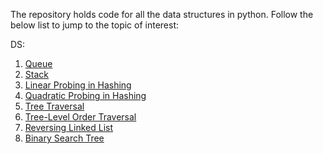The repository holds code for all the data structures in python.
Follow the below list to jump to the topic of interest:

DS:
1. [Queue](https://github.com/Sidhved/Data-Structures-And-Algorithms/blob/main/Python/DS/Queue.py)
2. [Stack](https://github.com/Sidhved/Data-Structures-And-Algorithms/blob/main/Python/DS/Stack.py)
3. [Linear Probing in Hashing](https://github.com/Sidhved/Data-Structures-And-Algorithms/blob/main/Python/DS/Linear%20Probing%20in%20Hashing.py)
4. [Quadratic Probing in Hashing](https://github.com/Sidhved/Data-Structures-And-Algorithms/blob/main/Python/DS/Quadratic%20Probing%20in%20Hashing.py)
5. [Tree Traversal](https://github.com/Sidhved/Data-Structures-And-Algorithms/blob/main/Python/DS/Trees.py)
6. [Tree-Level Order Traversal](https://github.com/Sidhved/Data-Structures-And-Algorithms/blob/main/Python/DS/Tree-LevelOrderTraversal.py)
7. [Reversing Linked List](https://github.com/Sidhved/Data-Structures-And-Algorithms/blob/main/Python/DS/Reverse%20Linked%20List.py)
8. [Binary Search Tree](https://github.com/Sidhved/Data-Structures-And-Algorithms/blob/main/Python/DS/Binary%20Search%20Tree.py)